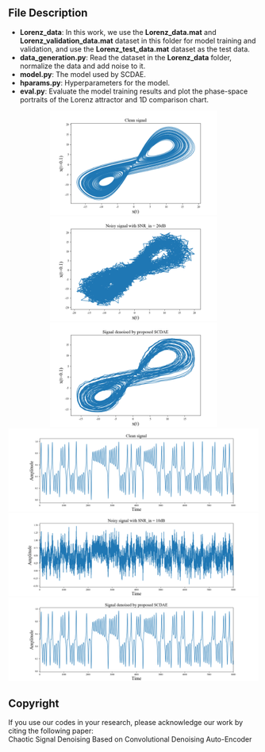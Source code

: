 ## File Description
* **Lorenz_data**: In this work, we use the **Lorenz_data.mat** and **Lorenz_validation_data.mat** dataset in this folder for model training and validation, and use the **Lorenz_test_data.mat** dataset as the test data.
* **data_generation.py**: Read the dataset in the **Lorenz_data** folder, normalize the data and add noise to it.
* **model.py**: The model used by SCDAE.
* **hparams.py**: Hyperparameters for the model.
* **eval.py**: Evaluate the model training results and plot the phase-space portraits of the Lorenz attractor and 1D comparison chart.
<div align=center>
<img src="fig/Figure_1.png" width="337"><img src="fig/Figure_2.png" width="337"><img src="fig/Figure_3.png" width="337">
<img src="fig/Figure_4.png" width="680">
<img src="fig/Figure_5.png" width="680">
<img src="fig/Figure_6.png" width="680">
</div>

## Copyright
If you use our codes in your research, please acknowledge our work by citing the following paper:  
Chaotic Signal Denoising Based on Convolutional Denoising Auto-Encoder
